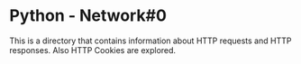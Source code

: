 # Python - Network#0

This is a directory that contains information about HTTP requests and HTTP responses. Also HTTP Cookies are explored.
